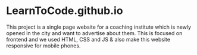 # LearnToCode.github.io
This project is a single page website for a coaching institute which is newly opened in the city and want to advertise about them. This is focused on frontend and we used HTML, CSS and JS &amp; also make this website responsive for mobile phones. 
